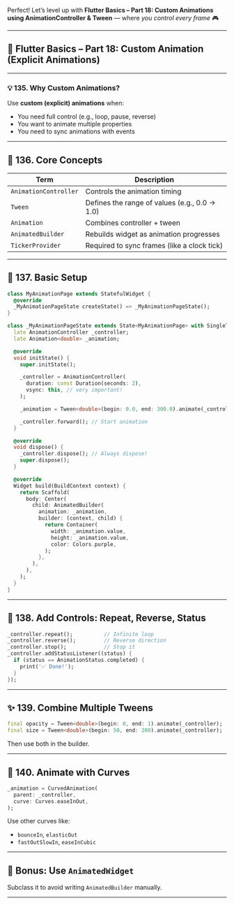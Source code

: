 Perfect! Let’s level up with **Flutter Basics – Part 18: Custom Animations using AnimationController & Tween** — where *you control every frame* 🎮

---

## 🎯 Flutter Basics – Part 18: Custom Animation (Explicit Animations)

---

### 💡 135. Why Custom Animations?

Use **custom (explicit) animations** when:
- You need full control (e.g., loop, pause, reverse)
- You want to animate multiple properties
- You need to sync animations with events

---

## 🔧 136. Core Concepts

| Term               | Description                                        |
|--------------------|----------------------------------------------------|
| `AnimationController` | Controls the animation timing                     |
| `Tween`            | Defines the range of values (e.g., 0.0 → 1.0)      |
| `Animation`        | Combines controller + tween                        |
| `AnimatedBuilder`  | Rebuilds widget as animation progresses            |
| `TickerProvider`   | Required to sync frames (like a clock tick)        |

---

## 🔁 137. Basic Setup

```dart
class MyAnimationPage extends StatefulWidget {
  @override
  _MyAnimationPageState createState() => _MyAnimationPageState();
}

class _MyAnimationPageState extends State<MyAnimationPage> with SingleTickerProviderStateMixin {
  late AnimationController _controller;
  late Animation<double> _animation;

  @override
  void initState() {
    super.initState();

    _controller = AnimationController(
      duration: const Duration(seconds: 2),
      vsync: this, // very important!
    );

    _animation = Tween<double>(begin: 0.0, end: 300.0).animate(_controller);

    _controller.forward(); // Start animation
  }

  @override
  void dispose() {
    _controller.dispose(); // Always dispose!
    super.dispose();
  }

  @override
  Widget build(BuildContext context) {
    return Scaffold(
      body: Center(
        child: AnimatedBuilder(
          animation: _animation,
          builder: (context, child) {
            return Container(
              width: _animation.value,
              height: _animation.value,
              color: Colors.purple,
            );
          },
        ),
      ),
    );
  }
}
```

---

## 🔄 138. Add Controls: Repeat, Reverse, Status

```dart
_controller.repeat();          // Infinite loop
_controller.reverse();         // Reverse direction
_controller.stop();            // Stop it
_controller.addStatusListener((status) {
  if (status == AnimationStatus.completed) {
    print('✅ Done!');
  }
});
```

---

## ✨ 139. Combine Multiple Tweens

```dart
final opacity = Tween<double>(begin: 0, end: 1).animate(_controller);
final size = Tween<double>(begin: 50, end: 200).animate(_controller);
```

Then use both in the builder.

---

## 🌈 140. Animate with Curves

```dart
_animation = CurvedAnimation(
  parent: _controller,
  curve: Curves.easeInOut,
);
```

Use other curves like:
- `bounceIn`, `elasticOut`
- `fastOutSlowIn`, `easeInCubic`

---

## 🎯 Bonus: Use `AnimatedWidget`

Subclass it to avoid writing `AnimatedBuilder` manually.

---

